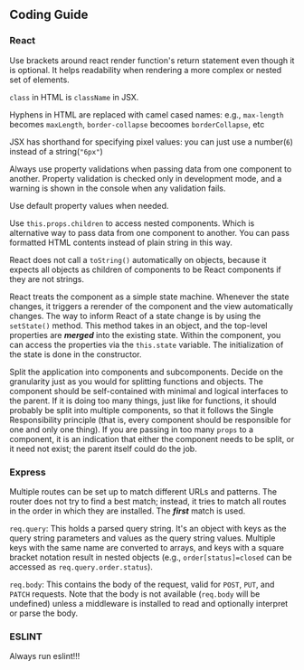 ## Coding Guide

### React

Use brackets around react render function's return statement even though it is optional. It helps readability when rendering a more complex or nested set of elements.

`class` in HTML is `className` in JSX.

Hyphens in HTML are replaced with camel cased names: e.g., `max-length` becomes `maxLength`, `border-collapse` becoomes `borderCollapse`, etc

JSX has shorthand for specifying pixel values: you can just use a number(`6`) instead of a string(`"6px"`)

Always use property validations when passing data from one component to another. Property validation is checked only in development mode, and a warning is shown in the console when any validation fails.

Use default property values when needed.

Use `this.props.children` to access nested components. Which is alternative way to pass data from one component to another. You can pass formatted HTML contents instead of plain string in this way.

React does not call a `toString()` automatically on objects, because it expects all objects as children of components to be React components if they are not strings.

React treats the component as a simple state machine. Whenever the state changes, it triggers a rerender of the component and the view automatically changes. The way to inform React of a state change is by using the `setState()` method. This method takes in an object, and the top-level properties are ***merged*** into the existing state. Within the component, you can access the properties via the `this.state` variable. The initialization of the state is done in the constructor.

Split the application into components and subcomponents. Decide on the granularity just as you would for splitting functions and objects. The component should be self-contained with minimal and logical interfaces to the parent. If it is doing too many things, just like for functions, it should probably be split into multiple components, so that it follows the Single Responsibility principle (that is, every component should be responsible for one and only one thing). If you are passing in too many `props` to a component, it is an indication that either the component needs to be split, or it need not exist; the parent itself could do the job.

### Express

Multiple routes can be set up to match different URLs and patterns. The router does not try to find a best match; instead, it tries to match all routes in the order in which they are installed. The ***first*** match is used.

`req.query`: This holds a parsed query string. It's an object with keys as the query string parameters and values as the query string values. Multiple keys with the same name are converted to arrays, and keys with a square bracket notation result in nested objects (e.g., `order[status]=closed` can be accessed as `req.query.order.status`).

`req.body`: This contains the body of the request, valid for `POST`, `PUT`, and `PATCH` requests. Note that the body is not available (`req.body` will be undefined) unless a middleware is installed to read and optionally interpret or parse the body.

### ESLINT

Always run eslint!!!